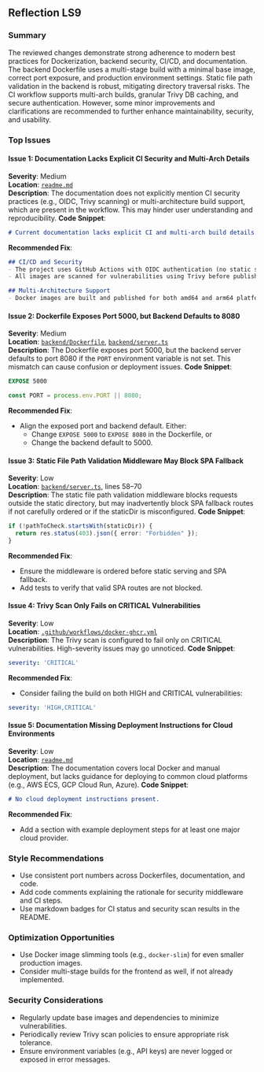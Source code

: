 ## Reflection LS9

### Summary
The reviewed changes demonstrate strong adherence to modern best practices for Dockerization, backend security, CI/CD, and documentation. The backend Dockerfile uses a multi-stage build with a minimal base image, correct port exposure, and production environment settings. Static file path validation in the backend is robust, mitigating directory traversal risks. The CI workflow supports multi-arch builds, granular Trivy DB caching, and secure authentication. However, some minor improvements and clarifications are recommended to further enhance maintainability, security, and usability.

### Top Issues

#### Issue 1: Documentation Lacks Explicit CI Security and Multi-Arch Details
**Severity**: Medium  
**Location**: [`readme.md`](readme.md)  
**Description**: The documentation does not explicitly mention CI security practices (e.g., OIDC, Trivy scanning) or multi-architecture build support, which are present in the workflow. This may hinder user understanding and reproducibility.
**Code Snippet**:
```markdown
# Current documentation lacks explicit CI and multi-arch build details.
```
**Recommended Fix**:
```markdown
## CI/CD and Security
- The project uses GitHub Actions with OIDC authentication (no static secrets).
- All images are scanned for vulnerabilities using Trivy before publishing.

## Multi-Architecture Support
- Docker images are built and published for both amd64 and arm64 platforms.
```

#### Issue 2: Dockerfile Exposes Port 5000, but Backend Defaults to 8080
**Severity**: Medium  
**Location**: [`backend/Dockerfile`](backend/Dockerfile), [`backend/server.ts`](backend/server.ts)  
**Description**: The Dockerfile exposes port 5000, but the backend server defaults to port 8080 if the `PORT` environment variable is not set. This mismatch can cause confusion or deployment issues.
**Code Snippet**:
```dockerfile
EXPOSE 5000
```
```typescript
const PORT = process.env.PORT || 8080;
```
**Recommended Fix**:
- Align the exposed port and backend default. Either:
  - Change `EXPOSE 5000` to `EXPOSE 8080` in the Dockerfile, or
  - Change the backend default to 5000.

#### Issue 3: Static File Path Validation Middleware May Block SPA Fallback
**Severity**: Low  
**Location**: [`backend/server.ts`](backend/server.ts), lines 58–70  
**Description**: The static file path validation middleware blocks requests outside the static directory, but may inadvertently block SPA fallback routes if not carefully ordered or if the staticDir is misconfigured.
**Code Snippet**:
```typescript
if (!pathToCheck.startsWith(staticDir)) {
  return res.status(403).json({ error: "Forbidden" });
}
```
**Recommended Fix**:
- Ensure the middleware is ordered before static serving and SPA fallback.
- Add tests to verify that valid SPA routes are not blocked.

#### Issue 4: Trivy Scan Only Fails on CRITICAL Vulnerabilities
**Severity**: Low  
**Location**: [`.github/workflows/docker-ghcr.yml`](.github/workflows/docker-ghcr.yml)  
**Description**: The Trivy scan is configured to fail only on CRITICAL vulnerabilities. High-severity issues may go unnoticed.
**Code Snippet**:
```yaml
severity: 'CRITICAL'
```
**Recommended Fix**:
- Consider failing the build on both HIGH and CRITICAL vulnerabilities:
```yaml
severity: 'HIGH,CRITICAL'
```

#### Issue 5: Documentation Missing Deployment Instructions for Cloud Environments
**Severity**: Low  
**Location**: [`readme.md`](readme.md)  
**Description**: The documentation covers local Docker and manual deployment, but lacks guidance for deploying to common cloud platforms (e.g., AWS ECS, GCP Cloud Run, Azure).
**Code Snippet**:
```markdown
# No cloud deployment instructions present.
```
**Recommended Fix**:
- Add a section with example deployment steps for at least one major cloud provider.

### Style Recommendations
- Use consistent port numbers across Dockerfiles, documentation, and code.
- Add code comments explaining the rationale for security middleware and CI steps.
- Use markdown badges for CI status and security scan results in the README.

### Optimization Opportunities
- Use Docker image slimming tools (e.g., `docker-slim`) for even smaller production images.
- Consider multi-stage builds for the frontend as well, if not already implemented.

### Security Considerations
- Regularly update base images and dependencies to minimize vulnerabilities.
- Periodically review Trivy scan policies to ensure appropriate risk tolerance.
- Ensure environment variables (e.g., API keys) are never logged or exposed in error messages.